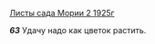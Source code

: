 
[Листы сада Мории 2 1925г](https://127.0.0.1:4002/agni/1925)

___63___
Удачу надо как цветок растить.   

